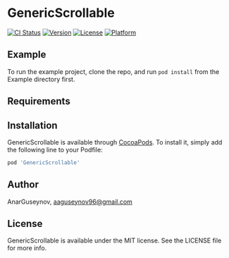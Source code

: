 # GenericScrollable

[![CI Status](https://img.shields.io/travis/AnarGuseynov/GenericScrollable.svg?style=flat)](https://travis-ci.org/AnarGuseynov/GenericScrollable)
[![Version](https://img.shields.io/cocoapods/v/GenericScrollable.svg?style=flat)](https://cocoapods.org/pods/GenericScrollable)
[![License](https://img.shields.io/cocoapods/l/GenericScrollable.svg?style=flat)](https://cocoapods.org/pods/GenericScrollable)
[![Platform](https://img.shields.io/cocoapods/p/GenericScrollable.svg?style=flat)](https://cocoapods.org/pods/GenericScrollable)

## Example

To run the example project, clone the repo, and run `pod install` from the Example directory first.

## Requirements

## Installation

GenericScrollable is available through [CocoaPods](https://cocoapods.org). To install
it, simply add the following line to your Podfile:

```ruby
pod 'GenericScrollable'
```

## Author

AnarGuseynov, aaguseynov96@gmail.com

## License

GenericScrollable is available under the MIT license. See the LICENSE file for more info.
